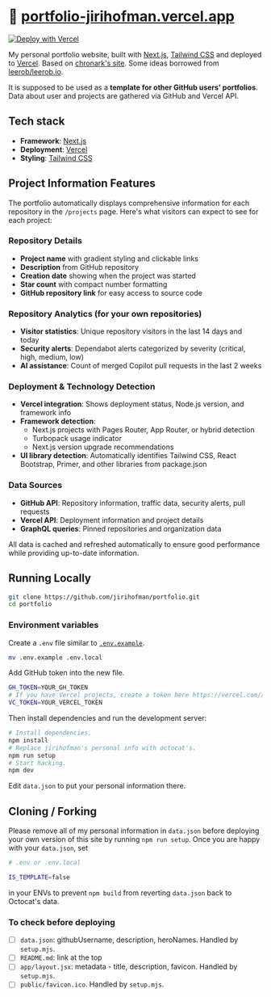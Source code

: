 # 🔗 [portfolio-jirihofman.vercel.app](https://portfolio-jirihofman.vercel.app)

[![Deploy with Vercel](https://vercel.com/button)](https://vercel.com/new/import?repository-url=https%3A%2F%2Fgithub.com%2Fjirihofman%2Fportfolio&env=GH_TOKEN,VC_TOKEN)

My personal portfolio website, built with [Next.js](https://nextjs.org/), [Tailwind CSS](https://tailwindcss.com/) and deployed to [Vercel](https://vercel.com/). Based on [chronark's site](https://chronark.com/). Some ideas borrowed from [leerob/leerob.io](https://github.com/leerob/leerob.io).

It is supposed to be used as a **template for other GitHub users' portfolios**. Data about user and projects are gathered via GitHub and Vercel API.

## Tech stack
- **Framework**: [Next.js](https://nextjs.org/)
- **Deployment**: [Vercel](https://vercel.com)
- **Styling**: [Tailwind CSS](https://tailwindcss.com)

## Project Information Features

The portfolio automatically displays comprehensive information for each repository in the `/projects` page. Here's what visitors can expect to see for each project:

### Repository Details
- **Project name** with gradient styling and clickable links
- **Description** from GitHub repository
- **Creation date** showing when the project was started
- **Star count** with compact number formatting
- **GitHub repository link** for easy access to source code

### Repository Analytics (for your own repositories)
- **Visitor statistics**: Unique repository visitors in the last 14 days and today
- **Security alerts**: Dependabot alerts categorized by severity (critical, high, medium, low)
- **AI assistance**: Count of merged Copilot pull requests in the last 2 weeks

### Deployment & Technology Detection
- **Vercel integration**: Shows deployment status, Node.js version, and framework info
- **Framework detection**: 
  - Next.js projects with Pages Router, App Router, or hybrid detection
  - Turbopack usage indicator
  - Next.js version upgrade recommendations
- **UI library detection**: Automatically identifies Tailwind CSS, React Bootstrap, Primer, and other libraries from package.json

### Data Sources
- **GitHub API**: Repository information, traffic data, security alerts, pull requests
- **Vercel API**: Deployment information and project details
- **GraphQL queries**: Pinned repositories and organization data

All data is cached and refreshed automatically to ensure good performance while providing up-to-date information.
## Running Locally


```sh
git clone https://github.com/jirihofman/portfolio.git
cd portfolio
```

### Environment variables
Create a `.env` file similar to [`.env.example`](https://github.com/jirihofman/profile/blob/main/.env.example).
```sh
mv .env.example .env.local
```
Add GitHub token into the new file.
```sh
GH_TOKEN=YOUR_GH_TOKEN
# If you have Vercel projects, create a token here https://vercel.com/account/tokens to get more info.
VC_TOKEN=YOUR_VERCEL_TOKEN
```

Then install dependencies and run the development server:
```sh
# Install dependencies.
npm install
# Replace jirihofman's personal info with octocat's.
npm run setup
# Start hacking.
npm dev
```

Edit `data.json` to put your personal information there.


## Cloning / Forking

Please remove all of my personal information in `data.json` before deploying your own version of this site by running `npm run setup`. Once you are happy with your `data.json`, set
```sh
# .env or .env.local

IS_TEMPLATE=false
```
in your ENVs to prevent `npm build` from reverting `data.json` back to Octocat's data.

### To check before deploying
- [ ] `data.json`: githubUsername, description, heroNames. Handled by `setup.mjs`.
- [ ] `README.md`: link at the top
- [ ] `app/layout.jsx`: metadata - title, description, favicon. Handled by `setup.mjs`.
- [ ] `public/favicon.ico`. Handled by `setup.mjs`.

